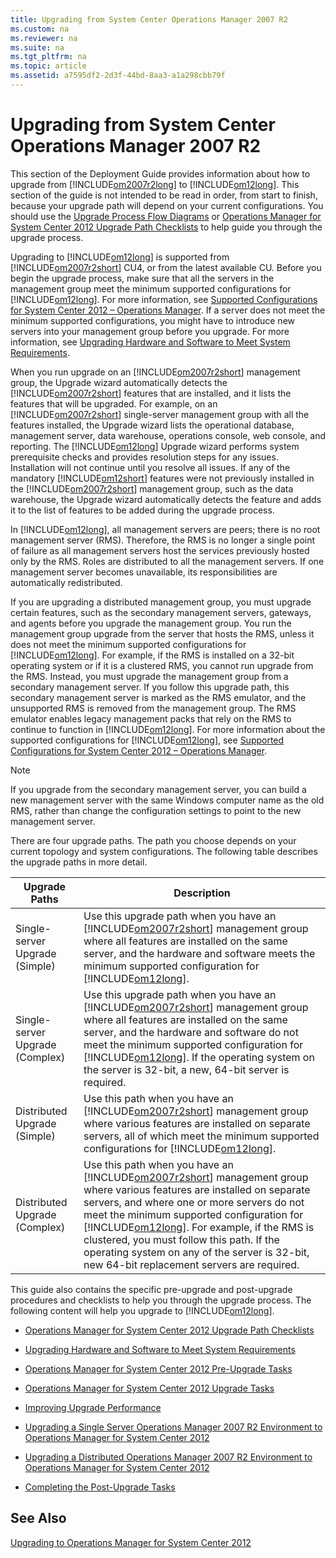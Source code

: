 ```yaml
---
title: Upgrading from System Center Operations Manager 2007 R2
ms.custom: na
ms.reviewer: na
ms.suite: na
ms.tgt_pltfrm: na
ms.topic: article
ms.assetid: a7595df2-2d3f-44bd-8aa3-a1a298cbb79f
---
```

# Upgrading from System Center Operations Manager 2007 R2
This section of the Deployment Guide provides information about how to upgrade from [!INCLUDE[om2007r2long](./Token/om2007r2long_md.md)] to [!INCLUDE[om12long](./Token/om12long_md.md)]. This section of the guide is not intended to be read in order, from start to finish, because your upgrade path will depend on your current configurations. You should use the [Upgrade Process Flow Diagrams](assetId:///ba32807a-01eb-472c-8e0a-f0ec5e2e30d1) or [Operations Manager for System Center 2012 Upgrade Path Checklists](assetId:///94423f24-f37e-4080-9e8a-f37f8a20d501) to help guide you through the upgrade process.

Upgrading to [!INCLUDE[om12long](./Token/om12long_md.md)] is supported from [!INCLUDE[om2007r2short](./Token/om2007r2short_md.md)] CU4, or from the latest available CU. Before you begin the upgrade process, make sure that all the servers in the management group meet the minimum supported configurations for [!INCLUDE[om12long](./Token/om12long_md.md)]. For more information, see [Supported Configurations for System Center 2012 – Operations Manager](http://go.microsoft.com/fwlink/p/?LinkID=219650). If a server does not meet the minimum supported configurations, you might have to introduce new servers into your management group before you upgrade. For more information, see [Upgrading Hardware and Software to Meet System Requirements](assetId:///de668fc4-ae74-4de5-8279-7d688e43c01c).

When you run upgrade on an [!INCLUDE[om2007r2short](./Token/om2007r2short_md.md)] management group, the Upgrade wizard automatically detects the [!INCLUDE[om2007r2short](./Token/om2007r2short_md.md)] features that are installed, and it lists the features that will be upgraded. For example, on an [!INCLUDE[om2007r2short](./Token/om2007r2short_md.md)] single\-server management group with all the features installed, the Upgrade wizard lists the operational database, management server, data warehouse, operations console, web console, and reporting. The [!INCLUDE[om12long](./Token/om12long_md.md)] Upgrade wizard performs system prerequisite checks and provides resolution steps for any issues. Installation will not continue until you resolve all issues. If any of the mandatory [!INCLUDE[om12short](./Token/om12short_md.md)] features were not previously installed in the [!INCLUDE[om2007r2short](./Token/om2007r2short_md.md)] management group, such as the data warehouse, the Upgrade wizard automatically detects the feature and adds it to the list of features to be added during the upgrade process.

In [!INCLUDE[om12long](./Token/om12long_md.md)], all management servers are peers; there is no root management server \(RMS\). Therefore, the RMS is no longer a single point of failure as all management servers host the services previously hosted only by the RMS. Roles are distributed to all the management servers. If one management server becomes unavailable, its responsibilities are automatically redistributed.

If you are upgrading a distributed management group, you must upgrade certain features, such as the secondary management servers, gateways, and agents before you upgrade the management group. You run the management group upgrade from the server that hosts the RMS, unless it does not meet the minimum supported configurations for [!INCLUDE[om12long](./Token/om12long_md.md)]. For example, if the RMS is installed on a 32\-bit operating system or if it is a clustered RMS, you cannot run upgrade from the RMS. Instead, you must upgrade the management group from a secondary management server. If you follow this upgrade path, this secondary management server is marked as the RMS emulator, and the unsupported RMS is removed from the management group. The RMS emulator enables legacy management packs that rely on the RMS to continue to function in [!INCLUDE[om12long](./Token/om12long_md.md)]. For more information about the supported configurations for [!INCLUDE[om12long](./Token/om12long_md.md)], see [Supported Configurations for System Center 2012 – Operations Manager](http://go.microsoft.com/fwlink/p/?LinkID=219650).

> [!NOTE]
> If you upgrade from the secondary management server, you can build a new management server with the same Windows computer name as the old RMS, rather than change the configuration settings to point to the new management server.

There are four upgrade paths. The path you choose depends on your current topology and system configurations. The following table describes the upgrade paths in more detail.

|Upgrade Paths|Description|
|-----------------|---------------|
|Single\-server Upgrade \(Simple\)|Use this upgrade path when you have an [!INCLUDE[om2007r2short](./Token/om2007r2short_md.md)] management group where all features are installed on the same server, and the hardware and software meets the minimum supported configuration for [!INCLUDE[om12long](./Token/om12long_md.md)].|
|Single\-server Upgrade \(Complex\)|Use this upgrade path when you have an [!INCLUDE[om2007r2short](./Token/om2007r2short_md.md)] management group where all features are installed on the same server, and the hardware and software do not meet the minimum supported configuration for [!INCLUDE[om12long](./Token/om12long_md.md)]. If the operating system on the server is 32\-bit, a new, 64\-bit server is required.|
|Distributed Upgrade \(Simple\)|Use this path when you have an [!INCLUDE[om2007r2short](./Token/om2007r2short_md.md)] management group where various features are installed on separate servers, all of which meet the minimum supported configurations for [!INCLUDE[om12long](./Token/om12long_md.md)].|
|Distributed Upgrade \(Complex\)|Use this path when you have an [!INCLUDE[om2007r2short](./Token/om2007r2short_md.md)] management group where various features are installed on separate servers, and where one or more servers do not meet the minimum supported configuration for [!INCLUDE[om12long](./Token/om12long_md.md)]. For example, if the RMS is clustered, you must follow this path. If the operating system on any of the server is 32\-bit, new 64\-bit replacement servers are required.|

This guide also contains the specific pre\-upgrade and post\-upgrade procedures and checklists to help you through the upgrade process. The following content will help you upgrade to [!INCLUDE[om12long](./Token/om12long_md.md)].

-   [Operations Manager for System Center 2012 Upgrade Path Checklists](assetId:///94423f24-f37e-4080-9e8a-f37f8a20d501)

-   [Upgrading Hardware and Software to Meet System Requirements](assetId:///de668fc4-ae74-4de5-8279-7d688e43c01c)

-   [Operations Manager for System Center 2012 Pre\-Upgrade Tasks](assetId:///ec2baf5f-f729-4473-873e-f40440707e48)

-   [Operations Manager for System Center 2012 Upgrade Tasks](assetId:///f31ad444-5ee5-4331-bae2-ce96daa74197)

-   [Improving Upgrade Performance](assetId:///8ca9915f-12da-4a6e-a4b7-75a38573a7a6)

-   [Upgrading a Single Server Operations Manager 2007 R2 Environment to Operations Manager for System Center 2012](assetId:///6f7406bd-8ed4-4638-94af-b2f221906aa8)

-   [Upgrading a Distributed Operations Manager 2007 R2 Environment to Operations Manager for System Center 2012](assetId:///a978b052-cd5a-4022-a688-3dd9a2635761)

-   [Completing the Post\-Upgrade Tasks](assetId:///8c2dbaf4-2966-45e3-a72d-5de90ff4f495)

## See Also
[Upgrading to Operations Manager for System Center 2012](assetId:///2c9094d2-a57f-4d77-b430-f7ee2cbede6f)


